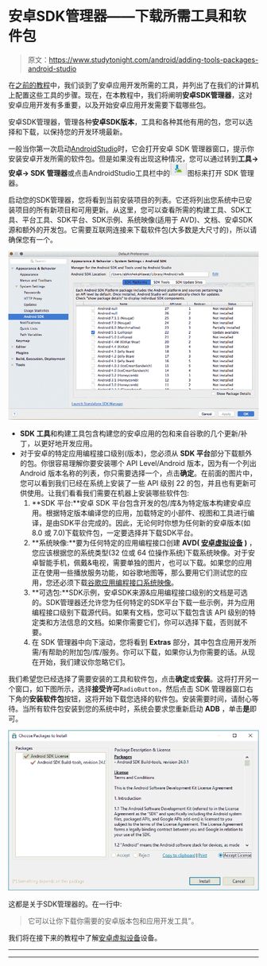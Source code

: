 # 安卓SDK管理器——下载所需工具和软件包

> 原文：<https://www.studytonight.com/android/adding-tools-packages-android-studio>

在[之前的教程](setup-android-dev-env)中，我们谈到了安卓应用开发所需的工具，并列出了在我们的计算机上配置这些工具的步骤。现在，在本教程中，我们将阐明**安卓SDK管理器**，这对安卓应用开发有多重要，以及开始安卓应用开发需要下载哪些包。

安卓SDK管理器，管理各种**安卓SDK版本**，工具和各种其他有用的包，您可以选择和下载，以保持您的开发环境最新。

一般当你第一次启动[AndroidStudio](android-studio-for-android)时，它会打开安卓 SDK 管理器窗口，提示你安装安卓开发所需的软件包。但是如果没有出现这种情况，您可以通过转到**工具→安卓→ SDK 管理器**或点击AndroidStudio工具栏中的![Open SDK Manager Icon](img/898e10031bbd5fe53601488d4e2c6ad9.png)图标来打开 SDK 管理器。

启动您的SDK管理器，您将看到当前安装项目的列表。它还将列出您系统中已安装项目的所有新项目和可用更新。从这里，您可以查看所需的构建工具、SDK工具、平台工具、SDK平台、SDK示例、系统映像(适用于 AVD)、文档、安卓SDK源和额外的开发包。它需要互联网连接来下载软件包(大多数是大尺寸的)，所以请确保您有一个。

![Andoid SDK Manager to download packages](img/928af2ddd65373b2202037853b2b1370.png)

*   **SDK 工具**和构建工具包含构建您的安卓应用的包和来自谷歌的几个更新/补丁，以更好地开发应用。
*   对于安卓的特定应用编程接口级别(版本)，您必须从 **SDK 平台**部分下载额外的包。你很容易理解你要安装哪个 API Level/Android 版本，因为有一个列出 Android 版本名称的列表，你只需要选择一个，点击**确定**。在前面的图片中，您可以看到我们已经在系统上安装了一些 API 级别 22 的包，并且也有更新可供使用。让我们看看我们需要在机器上安装哪些软件包:
    1.  **SDK 平台:**安卓 SDK 平台包含开发的包/库&为特定版本构建安卓应用。根据特定版本编译您的应用，加载特定的小部件、视图和工具进行编译，是由SDK平台完成的。因此，无论何时你想为任何新的安卓版本(如 8.0 或 7.0)下载软件包，一定要选择并下载SDK平台。
    2.  **系统映像:**要为任何特定的应用编程接口创建 **AVD( [安卓虚拟设备](android-virtual-device) )** ，您应该根据您的系统类型(32 位或 64 位操作系统)下载系统映像。对于安卓智能手机，佩戴&电视，需要单独的图片，也可以下载。如果您的应用正在使用一些播放服务功能，如谷歌地图等，那么要用它们测试您的应用，您还必须下载<u>谷歌应用编程接口系统映像</u>。
    3.  **可选包:**SDK示例，安卓SDK来源&应用编程接口级别的文档是可选的。SDK管理器还允许您为任何特定的SDK平台下载一些示例，并为应用编程接口级别下载源代码。如果有文档，您可以下载包含该 API 级别的特定类和方法信息的文档。如果你需要它们，你可以选择下载，否则就不要。
    4.  在 SDK 管理器中向下滚动，您将看到 **Extras** 部分，其中包含应用开发所需/有帮助的附加包/库/服务。你可以下载，如果你认为你需要的话。从现在开始，我们建议你忽略它们。

我们希望您已经选择了需要安装的工具和软件包，点击**确定**或**安装**。这将打开另一个窗口，如下图所示，选择**接受许可**`RadioButton`，然后点击 SDK 管理器窗口右下角的**安装软件包**按钮，这将开始下载您选择的软件包。安装需要时间，请耐心等待。当所有软件包安装到您的系统中时，系统会要求您重新启动 **ADB** ，单击**是**即可。

![Accept License for Packages in SDK manager](img/5c3492a21c3a86025a76fec9eef44057.png)

这都是关于SDK管理器的。在一行中:

> 它可以让你下载你需要的安卓版本包和应用开发工具”。

我们将在接下来的教程中了解[安卓虚拟设备](android-virtual-device)设备。

* * *

* * *